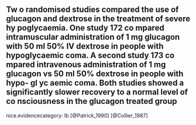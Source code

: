 Tw o randomised studies compared the use of glucagon and dextrose in the treatment of severe hy poglycaemia. One study 172 co mpared intramuscular administration of 1 mg glucagon with 50 ml 50% IV dextrose in people with hypoglycaemic coma. A second study 173 co mpared intravenous administration of 1 mg glucagon vs 50 ml 50% dextrose in people with hypo- gl yc aemic coma. Both studies showed a significantly slower recovery to a normal level of co nsciousness in the glucagon treated group
---
 nice.evidencecategory: Ib
[@Patrick_1990]
[@Collier_1987]
